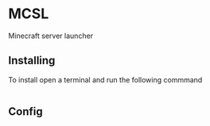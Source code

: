 # MCSL
Minecraft server launcher


## Installing
To install open a terminal and run the following commmand
```bash

```

## Config